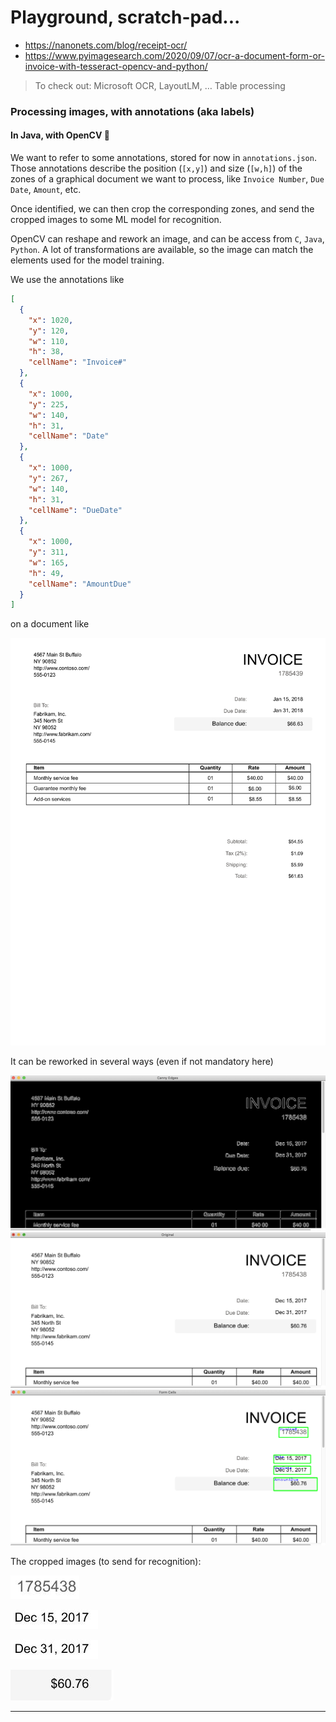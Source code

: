 # Playground, scratch-pad...

- <https://nanonets.com/blog/receipt-ocr/>
- <https://www.pyimagesearch.com/2020/09/07/ocr-a-document-form-or-invoice-with-tesseract-opencv-and-python/>

> To check out: Microsoft OCR, LayoutLM, … Table processing 

### Processing images, with annotations (aka labels)
#### In Java, with OpenCV 🤔

We want to refer to some annotations, stored for now in `annotations.json`.
Those annotations describe the position (`[x,y]`) and size (`[w,h]`) of the zones of a graphical document
we want to process, like `Invoice Number`, `Due Date`, `Amount`, etc.

Once identified, we can then crop the corresponding zones, and send the cropped images
to some ML model for recognition.

OpenCV can reshape and rework an image, and can be access from `C`, `Java`, `Python`.
A lot of transformations are available, so the image can match the elements used for the model training.

We use the annotations like
```json
[
  {
    "x": 1020,
    "y": 120,
    "w": 110,
    "h": 38,
    "cellName": "Invoice#"
  },
  {
    "x": 1000,
    "y": 225,
    "w": 140,
    "h": 31,
    "cellName": "Date"
  },
  {
    "x": 1000,
    "y": 267,
    "w": 140,
    "h": 31,
    "cellName": "DueDate"
  },
  {
    "x": 1000,
    "y": 311,
    "w": 165,
    "h": 49,
    "cellName": "AmountDue"
  }
]
```
on a document like

![Original](./FormProcessingSampleData/Contoso/Train/Contoso2.png)

It can be reworked in several ways (even if not mandatory here)

![One](./screenshot_01.png)
![Three](./screenshot_03.png)
![Two](./screenshot_02.png)

The cropped images (to send for recognition):

![Invoce Number](./Invoice%23.jpg)

![Date](./Date.jpg)

![Due Date](./DueDate.jpg)

![Amount](./AmountDue.jpg)

---
 

